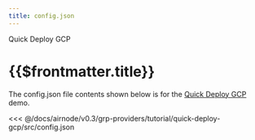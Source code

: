 ```yaml
---
title: config.json
---
```


<TitleSpan>Quick Deploy GCP</TitleSpan>

# {{$frontmatter.title}}

The config.json file contents shown below is for the [Quick Deploy GCP](./)
demo.

<!-- prettier-ignore -->
<<< @/docs/airnode/v0.3/grp-providers/tutorial/quick-deploy-gcp/src/config.json
